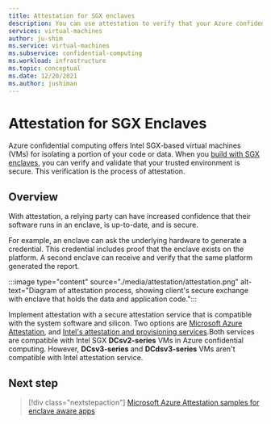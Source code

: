 ```yaml
---
title: Attestation for SGX enclaves
description: You can use attestation to verify that your Azure confidential computing SGX enclave is secure.
services: virtual-machines
author: ju-shim
ms.service: virtual-machines
ms.subservice: confidential-computing
ms.workload: infrastructure
ms.topic: conceptual
ms.date: 12/20/2021
ms.author: jushiman
---
```


# Attestation for SGX Enclaves

Azure confidential computing offers Intel SGX-based virtual machines (VMs) for isolating a portion of your code or data. When you [build with SGX enclaves](confidential-computing-enclaves.md), you can verify and validate that your trusted environment is secure. This verification is the process of attestation. 

## Overview

With attestation, a relying party can have increased confidence that their software runs in an enclave, is up-to-date, and is secure.

For example, an enclave can ask the underlying hardware to generate a credential. This credential includes proof that the enclave exists on the platform. A second enclave can receive and verify that the same platform generated the report.

:::image type="content" source="./media/attestation/attestation.png" alt-text="Diagram of attestation process, showing client's secure exchange with enclave that holds the data and application code.":::

Implement attestation with a secure attestation service that is compatible with the system software and silicon. Two options are [Microsoft Azure Attestation](../attestation/overview.md), and [Intel's attestation and provisioning services](https://software.intel.com/sgx/attestation-services).Both services are compatible with Intel SGX **DCsv2-series** VMs in Azure confidential computing. However, **DCsv3-series** and **DCdsv3-series** VMs aren't compatible with Intel attestation service. 

## Next step

> [!div class="nextstepaction"]
> [Microsoft Azure Attestation samples for enclave aware apps](/samples/azure-samples/microsoft-azure-attestation/sample-code-for-intel-sgx-attestation-using-microsoft-azure-attestation/)
